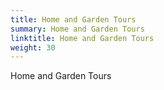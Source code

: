 ```yaml
---
title: Home and Garden Tours
summary: Home and Garden Tours
linktitle: Home and Garden Tours
weight: 30
---
```


Home and Garden Tours